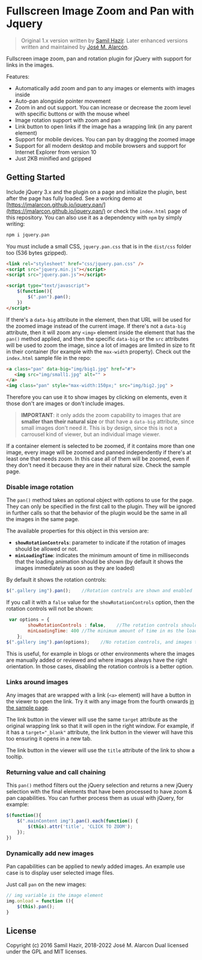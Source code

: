 # Fullscreen Image Zoom and Pan with Jquery

>Original 1.x version written by [Samil Hazir](https://github.com/saplumbaga). Later enhanced versions written and maintained by [José M. Alarcón](https://github.com/jmalarcon).

Fullscreen image zoom, pan and rotation plugin for jQuery with support for links in the images.

Features:

- Automatically add zoom and pan to any images or elements with images inside
- Auto-pan alongside pointer movement
- Zoom in and out support. You can increase or decrease the zoom level with specific buttons or with the mouse wheel
- Image rotation support with zoom and pan
- Link button to open links if the image has a wrapping link (in any parent element)
- Support for mobile devices. You can pan by dragging the zoomed image
- Support for all modern desktop and mobile browsers and support for Internet Explorer from version 10
- Just 2KB minified and gzipped

## Getting Started

Include jQuery 3.x and the plugin on a page and initialize the plugin, best after the page has fully loaded. See a working demo at [https://jmalarcon.github.io/jquery.pan/](https://jmalarcon.github.io/jquery.pan/) or check the `index.html` page of this repository. You can also use it as a dependency with `npm` by simply writing:

```bash
npm i jquery.pan
```

You must include a small CSS, `jquery.pan.css` that is in the `dist/css` folder too (536 bytes gzipped).

```html
<link rel="stylesheet" href="css/jquery.pan.css" />
<script src="jquery.min.js"></script>
<script src="jquery.pan.js"></script>

<script type="text/javascript">
    $(function(){
        $(".pan").pan();
    })
</script>
```

If there's a `data-big` attribute in the element, then that URL will be used for the zoomed image instead of the current image. If there's not a `data-big` attribute, then it will zoom any `<img>` element inside the element that has the `pan()` method applied, and then the specific `data-big` or the `src` attributes will be used to zoom the image, since a lot of images are limited in size to fit in their container (for example with the `max-width` property). Check out the `index.html` sample file in the repo:

```html
<a class="pan" data-big="img/big1.jpg" href="#">
   <img src="img/small1.jpg" alt="" >
</a>
<img class="pan" style="max-width:150px;" src="img/big2.jpg" >
```

Therefore you can use it to show images by clicking on elements, even it those don't are images or don't include images.

>**IMPORTANT**: it only adds the zoom capability to images that are **smaller than their natural size** or that have a `data-big` attribute, since small images don't need it. This is by design, since this is not a carrousel kind of viewer, but an individual image viewer.

If a container element is selected to be zoomed, if it contains more than one image, every image will be zoomed and panned independently if there's at least one that needs zoom. In this case all of them will be zoomed, even if they don't need it because they are in their natural size. Check the sample page.

### Disable image rotation

The `pan()` method takes an optional object with options to use for the page. They can only be specified in the first call to the plugin. They will be ignored in further calls so that the behavior of the plugin would be the same in all the images in the same page.

The available properties for this object in this version are:

- **`showRotationControls`**: parameter to indicate if the rotation of images should be allowed or not.
- **`minLoadingTime`**: indicates the minimum amount of time in milliseconds that the loading animation should be shown (by default it shows the images immediately as soon as they are loaded)

By default it shows the rotation controls:

```js
$(".gallery img").pan();    //Rotation controls are shown and enabled
```

If you call it with a `false` value for the `showRotationControls` option, then the rotation controls will not be shown:

```js
 var options = {
        showRotationControls : false,    //The rotation controls shouldn't be shown
        minLoadingTime: 400 //The minimum amount of time in ms the loading animation should be shown (by default it shows the images immediately)
    };
$(".gallery img").pan(options);    //No rotation controls, and images take at least 400ms to be shown
```

This is useful, for example in blogs or other environments where the images are manually added or reviewed and where images always have the right orientation. In those cases, disabling the rotation controls is a better option.

### Links around images

Any images that are wrapped with a link (`<a>` element) will have a button in the viewer to open the link. Try it with any image from the fourth onwards [in the sample page](https://jmalarcon.github.io/jquery.pan/).

The link button in the viewer will use the same `target` attribute as the original wrapping link so that it will open in the right window. For example, if it has a `target="_blank"` attribute, the link button in the viewer will have this too ensuring it opens in a new tab.

The link button in the viewer will use the `title` attribute of the link to show a tooltip.

### Returning value and call chaining

This `pan()` method filters out the jQuery selection and returns a new jQuery selection with the final elements that have been processed to have zoom & pan capabilities. You can further process them as usual with jQuery, for example:

```javascript
$(function(){
    $(".mainContent img").pan().each(function() {
        $(this).attr('title', 'CLICK TO ZOOM');
    });
})
```

### Dynamically add new images

Pan capabilities can be applied to newly added images. An example use case is to display user selected image files.

Just call `pan` on the new images:

```javascript
// img variable is the image element
img.onload = function (){
    $(this).pan();
}
```

## License

Copyright (c) 2016 Samil Hazir, 2018-2022 José M. Alarcon
Dual licensed under the GPL and MIT licenses.
